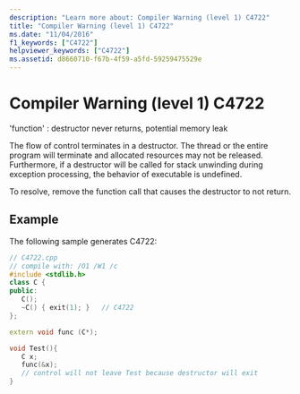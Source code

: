 ```yaml
---
description: "Learn more about: Compiler Warning (level 1) C4722"
title: "Compiler Warning (level 1) C4722"
ms.date: "11/04/2016"
f1_keywords: ["C4722"]
helpviewer_keywords: ["C4722"]
ms.assetid: d8660710-f67b-4f59-a5fd-59259475529e
---
```

# Compiler Warning (level 1) C4722

'function' : destructor never returns, potential memory leak

The flow of control terminates in a destructor. The thread or the entire program will terminate and allocated resources may not be released.  Furthermore, if a destructor will be called for stack unwinding during exception processing, the behavior of executable is undefined.

To resolve, remove the function call that causes the destructor to not return.

## Example

The following sample generates C4722:

```cpp
// C4722.cpp
// compile with: /O1 /W1 /c
#include <stdlib.h>
class C {
public:
   C();
   ~C() { exit(1); }   // C4722
};

extern void func (C*);

void Test(){
   C x;
   func(&x);
   // control will not leave Test because destructor will exit
}
```
